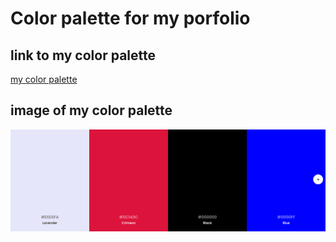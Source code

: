 # Color palette for my porfolio
## link to my color palette
[my color palette](https://colors.dopely.top/palettes/BGqJXPL4ybA)
## image of my color palette
![my color palette](images/palette.png)

